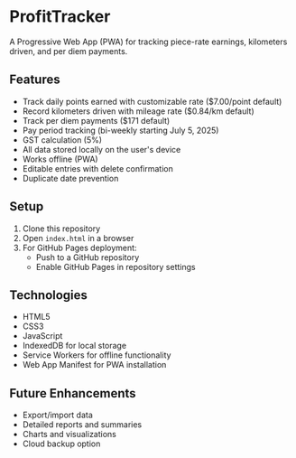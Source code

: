 # ProfitTracker

A Progressive Web App (PWA) for tracking piece-rate earnings, kilometers driven, and per diem payments.

## Features

- Track daily points earned with customizable rate ($7.00/point default)
- Record kilometers driven with mileage rate ($0.84/km default)
- Track per diem payments ($171 default)
- Pay period tracking (bi-weekly starting July 5, 2025)
- GST calculation (5%)
- All data stored locally on the user's device
- Works offline (PWA)
- Editable entries with delete confirmation
- Duplicate date prevention

## Setup

1. Clone this repository
2. Open `index.html` in a browser
3. For GitHub Pages deployment:
   - Push to a GitHub repository
   - Enable GitHub Pages in repository settings

## Technologies

- HTML5
- CSS3
- JavaScript
- IndexedDB for local storage
- Service Workers for offline functionality
- Web App Manifest for PWA installation

## Future Enhancements

- Export/import data
- Detailed reports and summaries
- Charts and visualizations
- Cloud backup option
